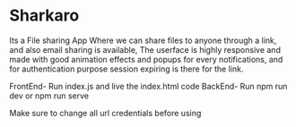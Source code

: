 # Sharkaro
Its a File sharing App Where we can share files to anyone through a link, and also email sharing is available, The userface is highly responsive and made with good animation effects and popups for every notifications, and for authentication purpose session expiring is there for the link.

FrontEnd- Run index.js and live the index.html code
BackEnd-  Run npm run dev or npm run serve

Make sure to change all url credentials before using 
